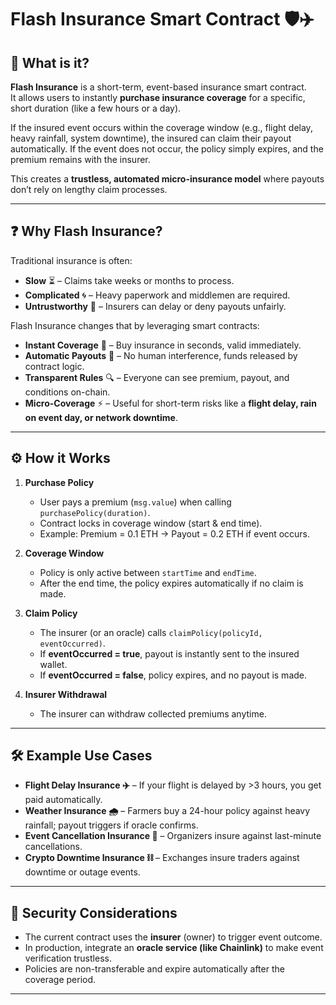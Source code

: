 # Flash Insurance Smart Contract 🛡️✈️

## 📌 What is it?

**Flash Insurance** is a short-term, event-based insurance smart contract.  
It allows users to instantly **purchase insurance coverage** for a specific, short duration (like a few hours or a day).

If the insured event occurs within the coverage window (e.g., flight delay, heavy rainfall, system downtime), the insured can claim their payout automatically. If the event does not occur, the policy simply expires, and the premium remains with the insurer.
 
This creates a **trustless, automated micro-insurance model** where payouts don’t rely on lengthy claim processes.
  
---  

## ❓ Why Flash Insurance?

Traditional insurance is often:

- **Slow** ⏳ – Claims take weeks or months to process.
- **Complicated** 🌀 – Heavy paperwork and middlemen are required.
- **Untrustworthy** 🤔 – Insurers can delay or deny payouts unfairly.

Flash Insurance changes that by leveraging smart contracts:

- **Instant Coverage** 🚀 – Buy insurance in seconds, valid immediately.
- **Automatic Payouts** 💸 – No human interference, funds released by contract logic.
- **Transparent Rules** 🔍 – Everyone can see premium, payout, and conditions on-chain.
- **Micro-Coverage** ⚡ – Useful for short-term risks like a **flight delay, rain on event day, or network downtime**.

---

## ⚙️ How it Works

1. **Purchase Policy**

   - User pays a premium (`msg.value`) when calling `purchasePolicy(duration)`.
   - Contract locks in coverage window (start & end time).
   - Example: Premium = 0.1 ETH → Payout = 0.2 ETH if event occurs.

2. **Coverage Window**

   - Policy is only active between `startTime` and `endTime`.
   - After the end time, the policy expires automatically if no claim is made.

3. **Claim Policy**

   - The insurer (or an oracle) calls `claimPolicy(policyId, eventOccurred)`.
   - If **eventOccurred = true**, payout is instantly sent to the insured wallet.
   - If **eventOccurred = false**, policy expires, and no payout is made.

4. **Insurer Withdrawal**
   - The insurer can withdraw collected premiums anytime.

---

## 🛠 Example Use Cases

- **Flight Delay Insurance ✈️** – If your flight is delayed by >3 hours, you get paid automatically.
- **Weather Insurance 🌧️** – Farmers buy a 24-hour policy against heavy rainfall; payout triggers if oracle confirms.
- **Event Cancellation Insurance 🎤** – Organizers insure against last-minute cancellations.
- **Crypto Downtime Insurance ⛓️** – Exchanges insure traders against downtime or outage events.

---

## 🔐 Security Considerations

- The current contract uses the **insurer** (owner) to trigger event outcome.
- In production, integrate an **oracle service (like Chainlink)** to make event verification trustless.
- Policies are non-transferable and expire automatically after the coverage period.

---
